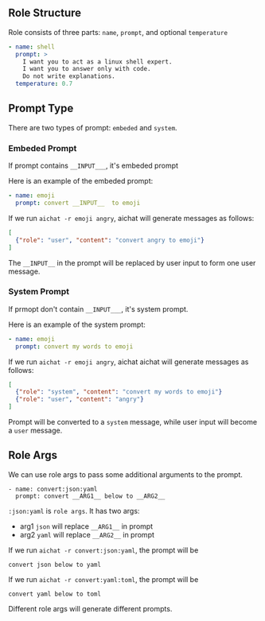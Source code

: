 ## Role Structure

Role consists of three parts: `name`, `prompt`, and optional `temperature`

```yaml
- name: shell
  prompt: >
    I want you to act as a linux shell expert.
    I want you to answer only with code.
    Do not write explanations.
  temperature: 0.7
```

## Prompt Type

There are two types of prompt: `embeded` and `system`.

### Embeded Prompt

If prompt contains `__INPUT___`, it's embeded prompt

Here is an example of the embeded prompt:

```yaml
- name: emoji
  prompt: convert __INPUT__  to emoji
```

If we run `aichat -r emoji angry`, aichat will generate messages as follows:
```json
[
  {"role": "user", "content": "convert angry to emoji"}
]
```

The `__INPUT__` in the prompt will be replaced by user input to form one user message.

### System Prompt

If prmopt don't contain `__INPUT___`, it's  system prompt.

Here is an example of the system prompt:

```yaml
- name: emoji
  prompt: convert my words to emoji
```

If we run `aichat -r emoji angry`, aichat aichat will generate messages as follows:

```json
[
  {"role": "system", "content": "convert my words to emoji"}
  {"role": "user", "content": "angry"}
]
```

Prompt will be converted to a `system` message, while user input will become a `user` message.

## Role Args

We can use role args to pass some additional arguments to the prompt.

```
- name: convert:json:yaml
  prompt: convert __ARG1__ below to __ARG2__
```

`:json:yaml` is `role args`. It has two args:

- arg1 `json` will replace `__ARG1__` in prompt
- arg2 `yaml` will replace `__ARG2__` in prompt


If we run `aichat -r convert:json:yaml`, the prompt will be

```
convert json below to yaml
```

If we run `aichat -r convert:yaml:toml`, the prompt will be
```
convert yaml below to toml
```

Different role args will generate different prompts.